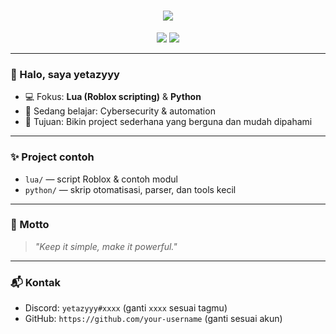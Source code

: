 <h1 align="center">
  <img src="https://readme-typing-svg.herokuapp.com?font=Fira+Code&size=28&pause=1000&color=00FFF7&center=true&vCenter=true&width=600&lines=HEY%2C+I'm+yetazyyy.;Lua+%26+Python+Developer;">
</h1>

<p align="center">
  <img src="https://img.shields.io/badge/Lua-blue?style=flat&logo=lua&logoColor=white"/>
  <img src="https://img.shields.io/badge/Python-yellow?style=flat&logo=python&logoColor=black"/>
</p>

---

### 👋 Halo, saya yetazyyy
- 💻 Fokus: **Lua (Roblox scripting)** & **Python**  
- 🌱 Sedang belajar: Cybersecurity & automation  
- 🎯 Tujuan: Bikin project sederhana yang berguna dan mudah dipahami

---

### ✨ Project contoh
- `lua/` — script Roblox & contoh modul  
- `python/` — skrip otomatisasi, parser, dan tools kecil

---

### 📜 Motto
> _"Keep it simple, make it powerful."_

---

### 📬 Kontak
- Discord: `yetazyyy#xxxx` (ganti `xxxx` sesuai tagmu)  
- GitHub: `https://github.com/your-username` (ganti sesuai akun)
